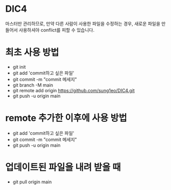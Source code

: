 # DIC4
마스터만 관리하므로, 만약 다른 사람이 사용한 파일을 수정하는 경우, 새로운 파일을 만들어서 사용하셔야 conflict를 피할 수 있습니다.

# 최초 사용 방법
- git init
- git add 'commit하고 싶은 파일'
- git commit -m "commit 메세지"
- git branch -M main
- git remote add origin https://github.com/sung1eo/DIC4.git
- git push -u origin main

# remote 추가한 이후에 사용 방법
- git add 'commit하고 싶은 파일'
- git commit -m "commit 메세지"
- git push -u origin main

# 업데이트된 파일을 내려 받을 때
- git pull origin main
